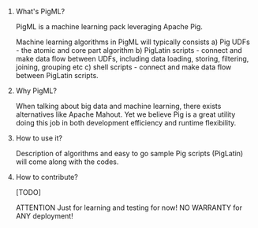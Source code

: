 1) What's PigML?

   PigML is a machine learning pack leveraging Apache Pig.
   
   Machine learning algorithms in PigML will typically consists
   a) Pig UDFs - the atomic and core part algorithm
   b) PigLatin scripts - connect and make data flow between UDFs, including
      data loading, storing, filtering, joining, grouping etc
   c) shell scripts - connect and make data flow between PigLatin scripts.
   
2) Why PigML?

   When talking about big data and machine learning, there exists alternatives 
   like Apache Mahout. Yet we believe Pig is a great utility doing this job in 
   both development efficiency and runtime flexibility.
   
3) How to use it?

   Description of algorithms and easy to go sample Pig scripts (PigLatin) will 
   come along with the codes.
   
4) How to contribute?

   [TODO]
   
   ATTENTION
   Just for learning and testing for now!
   NO WARRANTY for ANY deployment!
